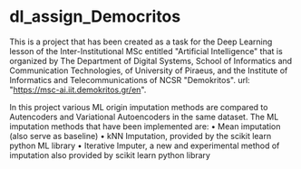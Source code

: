 # dl_assign_Democritos
This is a project that has been created as a task for the Deep Learning lesson of the Inter-Institutional MSc entitled "Artificial Intelligence" that is organized by The Department of Digital Systems, School of Informatics and Communication Technologies, of University of Piraeus, and the Institute of Informatics and Telecommunications of NCSR "Demokritos". url: "https://msc-ai.iit.demokritos.gr/en".

In this project various ML origin imputation methods are compared to Autencoders and Variational Autoencoders in the same dataset. The ML imputation methods that have been implemented are:
•	Mean imputation (also serve as baseline)
•	kNN Imputation, provided by the scikit learn python ML library
•	Iterative Imputer, a new and experimental method of imputation also provided by scikit learn python library

